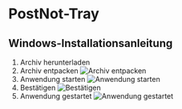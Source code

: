 # PostNot-Tray
## Windows-Installationsanleitung

1. Archiv herunterladen
2. Archiv entpacken
![Archiv entpacken](https://dl.dropboxusercontent.com/u/4480138/pnt/windows/2014-02-18%20at%2021.26.png)
3. Anwendung starten
![Anwendung starten](https://dl.dropboxusercontent.com/u/4480138/pnt/windows/2014-02-18%20at%2021.29.png)
4. Bestätigen
![Bestätigen](https://dl.dropboxusercontent.com/u/4480138/pnt/windows/2014-02-18%20at%2021.31.png)
5. Anwendung gestartet
![Anwendung gestartet](https://dl.dropboxusercontent.com/u/4480138/pnt/windows/2014-02-18%20at%2021.32.png)
